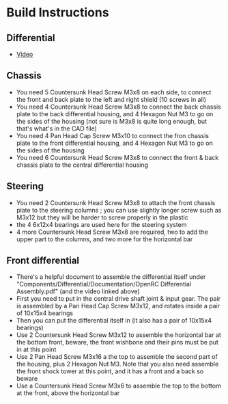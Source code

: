 # Build Instructions
## Differential
 * [Video](http://www.youtube.com/watch?v=Th_myFCZTWo&feature=youtu.be)


## Chassis
 * You need 5 Countersunk Head Screw M3x8 on each side, to connect the front and back plate to the left and right shield (10 screws in all)
 * You need 4 Countersunk Head Screw M3x8 to connect the back chassis plate to the back differential housing, and 4 Hexagon Nut M3 to go on the sides of the housing (not sure is M3x8 is quite long enough, but that's what's in the CAD file)
 * You need 4 Pan Head Cap Screw M3x10 to connect the fron chassis plate to the front differential housing, and 4 Hexagon Nut M3 to go on the sides of the
 housing
 * You need 6 Countersunk Head Screw M3x8 to connect the front & back chassis plate to the central differential housing

## Steering
 * You need 2 Countersunk Head Screw M3x8 to attach the front chassis plate to the steering columns ; you can use slightly longer screw such as M3x12 but they will be harder to screw properly in the plastic
 * the 4 6x12x4 bearings are used here for the steering system
 * 4 more Countersunk Head Screw M3x8 are required, two to add the upper part to the columns, and two more for the horizontal bar

## Front differential
 * There's a helpful document to assemble the differential itself under "Components/Differential/Documentation/OpenRC Differential Assembly.pdf" (and the video linked above)
 * First you need to put in the central drive shaft joint & input gear. The pair is assembled by a Pan Head Cap Screw M3x12, and rotates inside a pair of 10x15x4 bearings
 * Then you can put the differential itself in (it also has a pair of 10x15x4 bearings)
 * Use 2 Countersunk Head Screw M3x12 to assemble the horizontal bar at the bottom front, beware, the front wishbone and their pins must be put in at this point
 * Use 2 Pan Head Screw M3x16 a the top to assemble the second part of the housing, plus 2 Hexagon Nut M3. Note that you also need assemble the front shock tower at this point, and it has a front and a back so beware
 * Use a Countersunk Head Screw M3x6 to assemble the top to the bottom at the front, above the horizontal bar